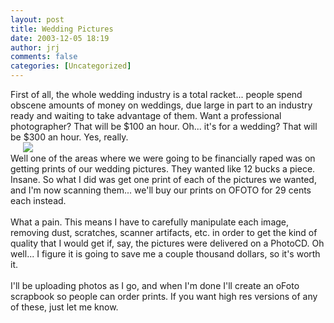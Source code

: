```yaml
---
layout: post
title: Wedding Pictures
date: 2003-12-05 18:19
author: jrj
comments: false
categories: [Uncategorized]
---
```

First of all, the whole wedding industry is a total racket... people spend obscene amounts of money on weddings, due large in part to an industry ready and waiting to take advantage of them. Want a professional photographer? That will be $100 an hour. Oh... it's for a wedding? That will be $300 an hour. Yes, really.
<br /><a href="http://jrjbeta.criticaldomain.net/Personal/WedPics/Default.aspx" target="_blank"><img src="http://www.jrj.org/WED_gallery.gif" border="0" align="left" hspace="20" /></a>
<br />Well one of the areas where we were going to be financially raped was on getting prints of our wedding pictures. They wanted like 12 bucks a piece. Insane. So what I did was get one print of each of the pictures we wanted, and I'm now scanning them... we'll buy our prints on OFOTO for 29 cents each instead.
<br />
<br />What a pain. This means I have to carefully manipulate each image, removing dust, scratches, scanner artifacts, etc. in order to get the kind of quality that I would get if, say, the pictures were delivered on a PhotoCD. Oh well... I figure it is going to save me a couple thousand dollars, so it's worth it.
<br />
<br />I'll be uploading photos as I go, and when I'm done I'll create an oFoto scrapbook so people can order prints. If you want high res versions of any of these, just let me know.
